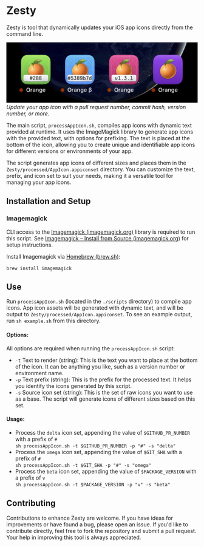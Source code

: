 # Zesty

Zesty is tool that dynamically updates your iOS app icons directly from the command line. 

![Example Dynamic Icons](./assets/example_dynamic_icons.jpeg)
_Update your app icon with a pull request number, commit hash, version number, or more._

The main script, `processAppIcon.sh`, compiles app icons with dynamic text provided at runtime. It uses the ImageMagick library to generate app icons with the provided text, with options for prefixing. The text is placed at the bottom of the icon, allowing you to create unique and identifiable app icons for different versions or environments of your app.

The script generates app icons of different sizes and places them in the `Zesty/processed/AppIcon.appiconset` directory. You can customize the text, prefix, and icon set to suit your needs, making it a versatile tool for managing your app icons.

## Installation and Setup

### Imagemagick
CLI access to the [Imagemagick (imagemagick.org)] library is required to run this script. See [Imagemagick – Install from Source (imagemagick.org)] for setup instructions.

Install Imagemagick via [Homebrew (brew.sh)]: 
``` shell
brew install imagemagick
```

[Imagemagick (imagemagick.org)]: https://imagemagick.org/
[Imagemagick – Install from Source (imagemagick.org)]: https://imagemagick.org/script/install-source.php
[Homebrew (brew.sh)]: https://brew.sh/

## Use
Run `processAppIcon.sh` (located in the `./scripts` directory) to compile app icons. App icon assets will be generated with dynamic text, and will be output to `Zesty/processed/AppIcon.appiconset`. To see an example output, run `sh example.sh` from this directory.

#### Options:
All options are required when running the `processAppIcon.sh` script:

- `-t`    Text to render (string): This is the text you want to place at the bottom of the icon. It can be anything you like, such as a version number or environment name.
- `-p`    Text prefix (string): This is the prefix for the processed text. It helps you identify the icons generated by this script.
- `-s`    Source icon set (string): This is the set of raw icons you want to use as a base. The script will generate icons of different sizes based on this set.

#### Usage:
* Process the `delta` icon set, appending the value of `$GITHUB_PR_NUMBER` with a prefix of `#`  
    `sh processAppIcon.sh -t $GITHUB_PR_NUMBER -p "#" -s "delta"`
* Process the `omega` icon set, appending the value of `$GIT_SHA` with a prefix of `#`  
    `sh processAppIcon.sh -t $GIT_SHA -p "#" -s "omega"`
* Process the `beta` icon set, appending the value of `$PACKAGE_VERSION` with a prefix of `v`  
    `sh processAppIcon.sh -t $PACKAGE_VERSION -p "v" -s "beta"`

## Contributing

Contributions to enhance Zesty are welcome. If you have ideas for improvements or have found a bug, please open an issue. If you'd like to contribute directly, feel free to fork the repository and submit a pull request. Your help in improving this tool is always appreciated.
